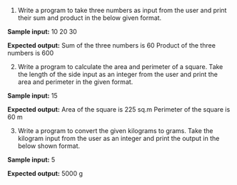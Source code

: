 1. Write a program to take three numbers as input from the user and print their sum and product in the below given format.

**Sample input:**
10
20
30

**Expected output:**
Sum of the three numbers is 60
Product of the three numbers is 600


2. Write a program to calculate the area and perimeter of a square. Take the length of the side input as an integer from the user and print the area and perimeter in the given format.

**Sample input:**
15


**Expected output:**
Area of the square is 225 sq.m
Perimeter of the square is 60 m



3. Write a program to convert the given kilograms to grams. Take the kilogram input from the user as an integer and print the output in the below shown format.

**Sample input:**
5


**Expected output:**
5000 g